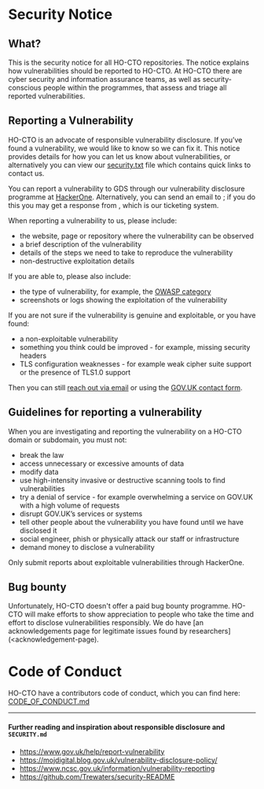 # Security Notice

## What?

This is the security notice for all HO-CTO repositories. The notice explains how vulnerabilities should be reported to HO-CTO. At HO-CTO there are cyber security and information assurance teams, as well as security-conscious people within the programmes, that assess and triage all reported vulnerabilities.

## Reporting a Vulnerability

HO-CTO is an advocate of responsible vulnerability disclosure. If you’ve found a vulnerability, we would like to know so we can fix it. This notice provides details for how you can let us know about vulnerabilities, or alternatively you can view our [security.txt](security.txt) file which contains quick links to contact us.

You can report a vulnerability to GDS through our vulnerability disclosure programme at [HackerOne](https://hackerone.com/<>/embedded_submissions/new). Alternatively, you can send an email to <email goes here>; if you do this you may get a response from <ticketing system>, which is our ticketing system. 

When reporting a vulnerability to us, please include:
- the website, page or repository where the vulnerability can be observed
- a brief description of the vulnerability 
- details of the steps we need to take to reproduce the vulnerability
- non-destructive exploitation details

If you are able to, please also include:
- the type of vulnerability, for example, the [OWASP category](https://owasp.org/www-community/vulnerabilities/)
- screenshots or logs showing the exploitation of the vulnerability

If you are not sure if the vulnerability is genuine and exploitable, or you have found:
- a non-exploitable vulnerability
- something you think could be improved - for example, missing security headers
- TLS configuration weaknesses - for example weak cipher suite support or the presence of TLS1.0 support

Then you can still [reach out via email](<disclosure-email-address>) or using the [GOV.UK contact form](https://www.gov.uk/contact/govuk).

## Guidelines for reporting a vulnerability
When you are investigating and reporting the vulnerability on a HO-CTO domain or subdomain, you must not:
- break the law
- access unnecessary or excessive amounts of data
- modify data
- use high-intensity invasive or destructive scanning tools to find vulnerabilities
- try a denial of service - for example overwhelming a service on GOV.UK with a high volume of requests
- disrupt GOV.UK’s services or systems
- tell other people about the vulnerability you have found until we have disclosed it
- social engineer, phish or physically attack our staff or infrastructure
- demand money to disclose a vulnerability

Only submit reports about exploitable vulnerabilities through HackerOne.

## Bug bounty
Unfortunately, HO-CTO doesn't offer a paid bug bounty programme. HO-CTO will make efforts to show appreciation to people who take the time and effort to disclose vulnerabilities responsibly. We do have [an acknowledgements page for legitimate issues found by researchers](<acknowledgement-page).

# Code of Conduct

HO-CTO have a contributors code of conduct, which you can find here: [CODE_OF_CONDUCT.md]

---

#### Further reading and inspiration about responsible disclosure and `SECURITY.md`
- <https://www.gov.uk/help/report-vulnerability>
- <https://mojdigital.blog.gov.uk/vulnerability-disclosure-policy/>
- <https://www.ncsc.gov.uk/information/vulnerability-reporting>
- <https://github.com/Trewaters/security-README>

[<disclosure-email-address>]: mailto:<disclosure-email-address>
[CODE_OF_CONDUCT.md]: https://github.com//.github/blob/master/CODE_OF_CONDUCT.md
[OWASP category]: https://www.owasp.org/index.php/Category:OWASP_Top_Ten_2017_Project

